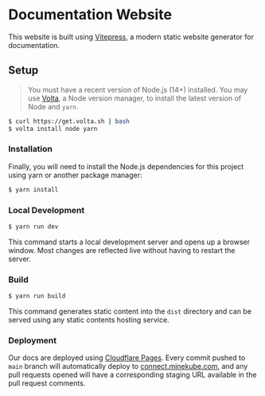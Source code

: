 # Documentation Website

This website is built using [Vitepress](https://vitepress.vuejs.org/),
a modern static website generator for documentation.

## Setup

> You must have a recent version of Node.js (14+) installed.
> You may use [Volta](https://github.com/volta-cli/volta), a Node version manager,
> to install the latest version of Node and `yarn`.

```sh console
$ curl https://get.volta.sh | bash
$ volta install node yarn
```

### Installation

Finally, you will need to install the Node.js dependencies for this project
using yarn or another package manager:

```sh console
$ yarn install
```

### Local Development

```sh console
$ yarn run dev
```

This command starts a local development server and opens up a browser window.
Most changes are reflected live without having to restart the server.

### Build

```sh console
$ yarn run build
```

This command generates static content into the `dist` directory and can be served
using any static contents hosting service.

### Deployment

Our docs are deployed using [Cloudflare Pages](https://pages.cloudflare.com).
Every commit pushed to `main` branch will automatically deploy to
[connect.minekube.com](https://connect.minekube.com),
and any pull requests opened will have a corresponding staging URL available in
the pull request comments.
